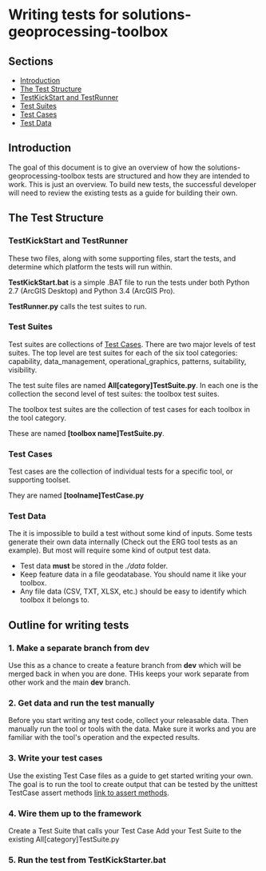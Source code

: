 # Writing tests for solutions-geoprocessing-toolbox

## Sections
* [Introduction](#introduction)
* [The Test Structure](#the-test-structure)
* [TestKickStart and TestRunner](testkickstart-and-testrunner)
* [Test Suites](#test-suites)
* [Test Cases](#test-cases)
* [Test Data](#test-data)

## Introduction
The goal of this document is to give an overview of how the solutions-geoprocessing-toolbox tests are structured and how they are intended to work. This is just an overview. To build new tests, the successful developer will need to review the existing tests as a guide for building their own.

## The Test Structure

### TestKickStart and TestRunner
These two files, along with some supporting files, start the tests, and determine which platform the tests will run within.

**TestKickStart.bat** is a simple .BAT file to run the tests under both Python 2.7 (ArcGIS Desktop) and Python 3.4 (ArcGIS Pro).

**TestRunner.py** calls the test suites to run.

### Test Suites
Test suites are collections of [Test Cases](#test-cases). There are two major levels of test suites. The top level are test suites for each of the six tool categories: capability, data_management, operational_graphics, patterns, suitability, visibility. 

The test suite files are named **All[category]TestSuite.py**. In each one is the collection the second level of test suites: the toolbox test suites.

The toolbox test suites are the collection of test cases for each toolbox in the tool category.

These are named **[toolbox name]TestSuite.py**. 

### Test Cases
Test cases are the collection of individual tests for a specific tool, or supporting toolset.

They are named **[toolname]TestCase.py**

### Test Data
The it is impossible to build a test without some kind of inputs. Some tests generate their own data internally (Check out the ERG tool tests as an example). But most will require some kind of output test data.

* Test data **must** be stored in the *./data* folder. 
* Keep feature data in a file geodatabase. You should name it like your toolbox.
* Any file data (CSV, TXT, XLSX, etc.) should be easy to identify which toolbox it belongs to.

## Outline for writing tests
### 1. Make a separate branch from dev
Use this as a chance to create a feature branch from **dev** which will be merged back in when you are done. THis keeps your work separate from other work and the main **dev** branch.

### 2. Get data and run the test manually
Before you start writing any test code, collect your releasable data. Then manually run the tool or tools with the data. Make sure it works and you are familiar with the tool's operation and the expected results.

### 3. Write your test cases
Use the existing Test Case files as a guide to get started writing your own. The goal is to run the tool to create output that can be tested by the unittest TestCase assert methods [link to assert methods](https://docs.python.org/3/library/unittest.html#unittest.TestCase).

### 4. Wire them up to the framework
Create a Test Suite that calls your Test Case
Add your Test Suite to the existing All[category]TestSuite.py

### 5. Run the test from TestKickStarter.bat
